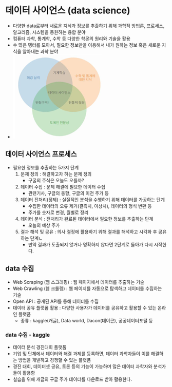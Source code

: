 # 데이터 사이언스 (data science)
* 다양한 data로부터 새로운 지식과 정보를 추출하기 위해 과학적 방법론, 프로세스, 알고리즘, 시스템을 동원하는 융합 분야
* 컴퓨터 과학, 통계학, 수학 등 다양한 학몬의 원리와 기술을 활용
* 수 많은 뎅터를 모아서, 필요한 정보만을 이용해서 내가 원하는 정보 혹은 새로운 지식을 알아내는 과학 분야
* ![data science](../image/data_science.png)

## 데이터 사이언스 프로세스
* 필요한 정보를 추출하는 5가지 단계
    1. 문제 정의 : 해결하고자 하는 문제 정의
        * 구굴의 주식은 오늘도 오를까?
    2. 데이터 수집 : 문제 해결에 필요한 데이터 수집
        * 관련기사, 구글의 동향, 구글의 이전 주가 등
    3. 데이터 전처리(정제) : 실질적인 분석을 수행하기 위해 데이터를 가공하는 단계
        * 수집한 데이터의 오류 제거(결측치, 이상치), 데이터의 형식 변환 등
        * 주가를 숫자로 변경, 월별로 정리
    4. 데이터 분석 : 전처리가 완료된 데이터에서 필요한 정보를 추출하는 단계
        * 오늘의 예상 주가
    5. 결과 해석 및 공유 : 의사 결정에 활용하기 위해 결과를 해석하고 시각화 후 공유하는 단계ㄴ
        * 만약 결과가 도출되지 않거나 명확하지 않다면 2단계로 돌아가 다시 시작한다.

## data 수집
* Web Scraping (웹 스크래핑) : 웹 페이지에서 데이터를 추출하는 기술
* Web Crawling (웹 크롤링) : 웹 페이지를 자동으로 탐색하고 데이터를 수집하는 기술
* Open API : 공개된 API를 통해 데이터를 수집
* 데이터 공유 플랫폼 활용 : 다양한 사용자가 데이터를 공유하고 활용할 수 있는 온라인 플랫폼
    * 종류 : kaggle(캐글), Data world, Dacon(데이콘), 공공데이터포털 등

### data 수집 - kaggle
* 데이터 분석 경진대회 플랫폼 
* 기업 및 단체에서 데이터와 해결 과제를 등록하면, 데이터 과학자들이 이를 해결하는 방법을 개발하고 경쟁할 수 있는 플랫폼
* 경진 대회, 데이터셋 공유, 토론 등의 기능이 가능하며 많은 데이터 과학자와 분석가들이 활용함
* 실습을 위해 캐글의 구글 주가 데이터를 다운로드 받아 활용한다.